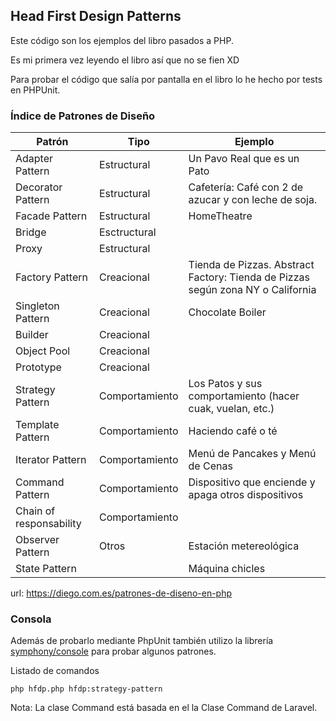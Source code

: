 
## Head First Design Patterns

Este código son los ejemplos del libro pasados a PHP.

Es mi primera vez leyendo el libro así que no se fien XD

Para probar el código que salía por pantalla en el libro lo he hecho por tests en PHPUnit.

### Índice de Patrones de Diseño

Patrón | Tipo| Ejemplo
------------ | ------------- | -------------
Adapter Pattern| Estructural | Un Pavo Real que es un Pato
Decorator Pattern| Estructural | Cafetería: Café con 2 de azucar y con leche de soja.
Facade Pattern| Estructural | HomeTheatre
Bridge |Esctructural|
Proxy | Estructural |
Factory Pattern| Creacional | Tienda de Pizzas. Abstract Factory: Tienda de Pizzas según zona NY o California
Singleton Pattern| Creacional | Chocolate Boiler
Builder | Creacional |
Object Pool | Creacional |
Prototype| Creacional |
Strategy Pattern| Comportamiento | Los Patos y sus comportamiento (hacer cuak, vuelan, etc.)
Template Pattern| Comportamiento | Haciendo café o té
Iterator Pattern| Comportamiento | Menú de Pancakes y Menú de Cenas
Command Pattern| Comportamiento | Dispositivo que enciende y apaga otros dispositivos
Chain of responsability | Comportamiento |
Observer Pattern| Otros | Estación metereológica
State Pattern | | Máquina chicles

url: https://diego.com.es/patrones-de-diseno-en-php

### Consola

Además de probarlo mediante PhpUnit también utilizo la librería [symphony/console](http://symfony.com/doc/current/components/console.html) para probar algunos patrones.

Listado de comandos
```
php hfdp.php hfdp:strategy-pattern
```

Nota: La clase Command está basada en el la Clase Command de Laravel.

